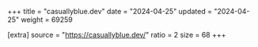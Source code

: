 +++
title = "casuallyblue.dev"
date = "2024-04-25"
updated = "2024-04-25"
weight = 69259

[extra]
source = "https://casuallyblue.dev/"
ratio = 2
size = 68
+++
